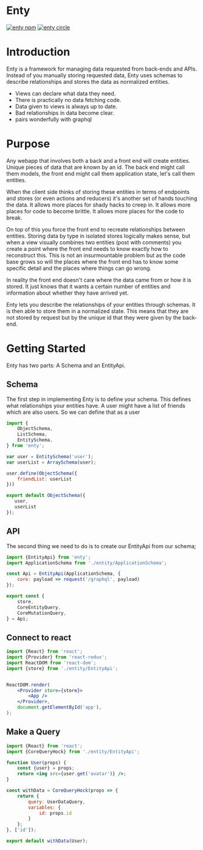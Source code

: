 # Enty 
[![enty npm](https://img.shields.io/npm/v/enty.svg?style=flat-square)](https://www.npmjs.com/package/stampy)
[![enty circle](https://img.shields.io/circleci/project/github/blueflag/enty.svg?style=flat-square)]()

# Introduction
Enty is a framework for managing data requested from back-ends and APIs.  Instead of you manually storing requested data, Enty uses schemas to describe relationships and stores the data as normalized entities.

* Views can declare what data they need.
* There is practically no data fetching code.
* Data given to views is always up to date.
* Bad relationships in data become clear.
* pairs wonderfully with graphql


# Purpose

<!-- ## models -->
Any webapp that involves  both a back and a front end will create entities. Unique pieces of data that are known by an id.  The back end might call them models, the front end might call them application state, let's call them entities.

<!-- ## too much handling of the data -->
When the client side thinks of storing these entities in terms of endpoints and stores (or even actions and reducers) it's another set of hands touching the data. It allows more places for shady hacks to creep in. It allows more places for code to become brittle. It allows more places for the code to break.

On top of this you force the front end to recreate relationships between entities. Storing data by type in isolated stores logically makes sense, but when a view visually combines two entities (post with comments) you create a point where the front end needs to know exactly how to reconstruct this. This is not an insurmountable problem but as the code base grows so will the places where the front end has to know some specific detail and the places where things can go wrong.

<!-- ## front end concerns.  -->
In reality the front end doesn't care where the data came from or how it is stored. It just knows that it wants a certain number of entities and information about whether they have arrived yet.

<!-- ## Enty -->
Enty lets you describe the relationships of your entities through schemas. It is then able to store them in a normalized state. This means that they are not stored by request but by the unique id that they were given by the back-end.



# Getting Started

Enty has two parts: A Schema and an EntityApi.

## Schema
The first step in implementing Enty is to define your schema. This defines what relationships your entities have. A user might have a list of friends which are also users. So we can define that as a user

```js
import {
    ObjectSchema,
    ListSchema,
    EntitySchema,
} from 'enty';

var user = EntitySchema('user');
var userList = ArraySchema(user);

user.define(ObjectSchema({
    friendList: userList
}))

export default ObjectSchema({
   user,
   userList
});

```

## API
The second thing we need to do is to create our EntityApi from our schema;

```js
import {EntityApi} from 'enty';
import ApplicationSchema from './entity/ApplicationSchema';

const Api = EntityApi(ApplicationSchema, {
    core: payload => request('/graphql', payload)
});

export const {
    store,
    CoreEntityQuery,
    CoreMutationQuery,
} = Api;

```

## Connect to react

```jsx
import {React} from 'react';
import {Provider} from 'react-redux';
import ReactDOM from 'react-dom';
import {store} from './entity/EntityApi';


ReactDOM.render(
    <Provider store={store}>
        <App />
    </Provider>,
    document.getElementById('app'),
);

```

## Make a Query

```jsx
import {React} from 'react';
import {CoreQueryHock} from './entity/EntityApi';

function User(props) {
    const {user} = props;
    return <img src={user.get('avatar')} />;
}

const withData = CoreQueryHock(props => {
    return {
        query: UserDataQuery,
        variables: {
            id: props.id
        }
    };
}, ['id']);

export default withData(User);

```

